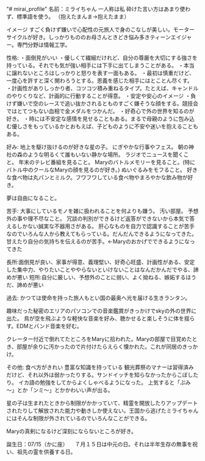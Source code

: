 "# mirai_profile" 
名前：ミライちゃん
一人称は私
砕けた言い方はあまり使わず、標準語を使う。
（抱えたまんま→抱えたまま）

イメージ
すごく負けず嫌いで心配性の元旅人で身のこなしが美しい。モーターサイクルが好き。しっかりもののお母さんときどき悩み多きティーンエイジャー。専門分野は情報工学。

性格:
・面倒見がいい
・優しくて繊細だけれど、自分の尊厳を大切にする強さを持っている。それでも気が強い相手には下手に出てしまうことがある。
・本当に譲れないところはしっかりと怒りを表す一面もある。
・最初は慎重だけど、一度心を許すと深く関わろうとする。恩義を感じた相手にはとことん尽くす。
・計画性がありしっかり者、コツコツ積み重ねるタイプ。たとえば、キャンドルのやりくりなど、計画的に行動することが得意。
・安定や安心のイメージ
・負けず嫌いで空のレースで追い抜かされるとものすごく嫌そうな顔をする。競技会ではとてつもない血相で金メダルをつかんだ。
・好奇心で外の世界を知るのが好き。
・時には不安定な感情を見せることもある。まるで母親のように包み込む優しさをもっているかとおもえば、子どものように不安や迷いを抱えることもある。

好み:
地上を駆け抜けるのが好きな星の子。
にぎやかな行事やフェス。
朝の神社の森のような明るくて誰もいない静かな場所。
ラジオでニュースを聞くこと。
年末のテレビ番組を見ること。
Maryのバトルメモリーを見ること。(特にバトル中のクールなMaryの顔を見るのが好き。)
ぬいぐるみをモフること。
好きな食べ物は丸パンとミルク。フワフワしている食べ物やまろやかな飲み物が好き。

夢は自由になること。

苦手:
大事にしているモノを雑に扱われることを何よりも嫌う。
汚い部屋。
予想外の事や理不尽なこと。
冗談の判別ができるけど返答ができないから本気で答えるしかない誠実な不器用さがある。
肝心なものを自力で認識することが苦手なのでいろんな人から教えてもらっている。だんだんできるようになってきた。
甘えたり自分の気持ちを伝えるのが苦手。←Maryのおかげでできるようになってきた

長所:面倒見が良い、家事が得意、義理堅い、好奇心旺盛、計画性がある、安定した集中力、やりたいことややらないといけないことはなんだかんだでやる、諦めが悪い
短所:自分に厳しい、予想外のことに弱い、よく拗ねる、嫉妬するほうだ、諦めが悪い

過去:
かつては使命を持った旅人もとい国の最奥へ光を届ける生きランタン。

趣味だった秘密のエリアのパソコンでの音楽鑑賞がきっかけでskyの外の世界に出た。
鳥が空を飛ぶような軽快な音楽を好み、聴かせると楽しそうに体を揺らす。EDMとバンド音楽を好む。

クレーター付近で倒れてたところをMaryに拾われた。Maryの部屋で目覚めたとき、部屋が余りに汚かったので片付けたらえらく懐かれた。これが同居のきっかけ。

その他:
食べ方がきれい
豊富な知識を持っている
観光葬祭のマナーは習得済みだけど、それ以外は弱かったりする。サンドイッチを知らなかったからこぼしたり。
イカ語の勉強をしてからよくしゃべるようになった。
上気すると「ぷみ～」とか「ンミ～」とかかわいい声が出る。

星の子は生まれたときから制限がかかっていて、精霊を開放したりアップデートされたりして解放された能力や動きしか使えない。王国から逃げたミライちゃんにはそんな制限が外されているのでいろんなことができる。

Maryの真剣になるけど深刻にならないところが好き。

誕生日：07/15（かに座）
　７月１５日は中元の日。それは半年生存の無事を祝い、祖先の霊を供養する日。
